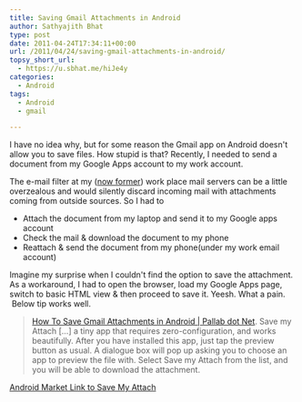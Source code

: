 ```yaml
---
title: Saving Gmail Attachments in Android
author: Sathyajith Bhat
type: post
date: 2011-04-24T17:34:11+00:00
url: /2011/04/24/saving-gmail-attachments-in-android/
topsy_short_url:
  - https://u.sbhat.me/hiJe4y
categories:
  - Android
tags:
  - Android
  - gmail

---
```

I have no idea why, but for some reason the Gmail app on Android doesn't allow you to save files. How stupid is that? Recently, I needed to send a document from my Google Apps account to my work account.

<!--more-->

The e-mail filter at my (<a href="https://u.sbhat.me/ePAVaF" target="_blank">now former</a>) work place mail servers can be a little overzealous and would silently discard incoming mail with attachments coming from outside sources. So I had to

  * Attach the document from my laptop and send it to my Google apps account
  * Check the mail & download the document to my phone
  * Reattach & send the document from my phone(under my work email account)

Imagine my surprise when I couldn't find the option to save the attachment. As a workaround, I had to open the browser, load my Google Apps page, switch to basic HTML view & then proceed to save it. Yeesh. What a pain.  Below tip works well.

> [How To Save Gmail Attachments in Android | Pallab dot Net][1]. Save my Attach [&#8230;] a tiny app that requires zero-configuration, and works beautifully. After you have installed this app, just tap the preview button as usual. A dialogue box will pop up asking you to choose an app to preview the file with. Select Save my Attach from the list, and you will be able to download the attachment.

<a title="Save my attach" href="https://u.sbhat.me/gvPypL" target="_blank">Android Market Link to Save My Attach</a>

 [1]: https://www.pallab.net/2011/04/03/save-gmail-attachment-android/
